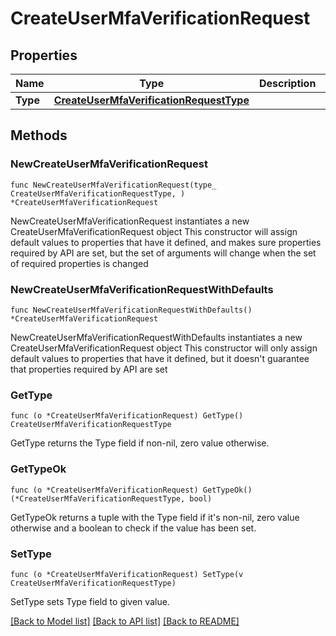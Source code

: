 # CreateUserMfaVerificationRequest

## Properties

Name | Type | Description | Notes
------------ | ------------- | ------------- | -------------
**Type** | [**CreateUserMfaVerificationRequestType**](CreateUserMfaVerificationRequestType.md) |  | 

## Methods

### NewCreateUserMfaVerificationRequest

`func NewCreateUserMfaVerificationRequest(type_ CreateUserMfaVerificationRequestType, ) *CreateUserMfaVerificationRequest`

NewCreateUserMfaVerificationRequest instantiates a new CreateUserMfaVerificationRequest object
This constructor will assign default values to properties that have it defined,
and makes sure properties required by API are set, but the set of arguments
will change when the set of required properties is changed

### NewCreateUserMfaVerificationRequestWithDefaults

`func NewCreateUserMfaVerificationRequestWithDefaults() *CreateUserMfaVerificationRequest`

NewCreateUserMfaVerificationRequestWithDefaults instantiates a new CreateUserMfaVerificationRequest object
This constructor will only assign default values to properties that have it defined,
but it doesn't guarantee that properties required by API are set

### GetType

`func (o *CreateUserMfaVerificationRequest) GetType() CreateUserMfaVerificationRequestType`

GetType returns the Type field if non-nil, zero value otherwise.

### GetTypeOk

`func (o *CreateUserMfaVerificationRequest) GetTypeOk() (*CreateUserMfaVerificationRequestType, bool)`

GetTypeOk returns a tuple with the Type field if it's non-nil, zero value otherwise
and a boolean to check if the value has been set.

### SetType

`func (o *CreateUserMfaVerificationRequest) SetType(v CreateUserMfaVerificationRequestType)`

SetType sets Type field to given value.



[[Back to Model list]](../README.md#documentation-for-models) [[Back to API list]](../README.md#documentation-for-api-endpoints) [[Back to README]](../README.md)


